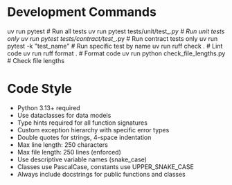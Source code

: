 # Development Commands
uv run pytest                    # Run all tests
uv run pytest tests/unit/test_*.py  # Run unit tests only
uv run pytest tests/contract/test_*.py  # Run contract tests only
uv run pytest -k "test_name"     # Run specific test by name
uv run ruff check .              # Lint code
uv run ruff format .             # Format code
uv run python check_file_lengths.py  # Check file lengths

# Code Style
- Python 3.13+ required
- Use dataclasses for data models
- Type hints required for all function signatures
- Custom exception hierarchy with specific error types
- Double quotes for strings, 4-space indentation
- Max line length: 250 characters
- Max file length: 250 lines (enforced)
- Use descriptive variable names (snake_case)
- Classes use PascalCase, constants use UPPER_SNAKE_CASE
- Always include docstrings for public functions and classes
